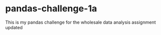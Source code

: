# pandas-challenge-1a
This is my pandas challenge for the wholesale data analysis assignment updated
